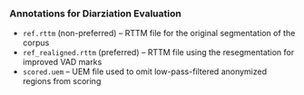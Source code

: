 ### Annotations for Diarziation Evaluation

- `ref.rttm` (non-preferred) – RTTM file for the original segmentation of the corpus
- `ref_realigned.rttm` (preferred) – RTTM file using the resegmentation for improved VAD marks
- `scored.uem` – UEM file used to omit low-pass-filtered anonymized regions from scoring
